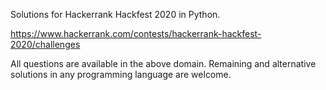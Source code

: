 Solutions for Hackerrank Hackfest 2020 in Python.

https://www.hackerrank.com/contests/hackerrank-hackfest-2020/challenges

All questions are available in the above domain. Remaining and alternative solutions in any programming language are welcome.
